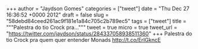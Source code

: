 
+++
author = "Jaydson Gomes"
categories = ["tweet"]
date = "Thu Dec 27 16:36:52 +0000 2012"
draft = false
slug = "58debd84ceed261ac9f181e1a84c705c2b789ec5"
tags = ["tweet"]
title = """Palestra do tio Crock pra..."""
tweet = true
micro = true
tweet_url = "https://twitter.com/jaydson/status/284337058938511360"
+++
Palestra do tio Crock pra quem quer entender Monads http://t.co/ErIGkncE
